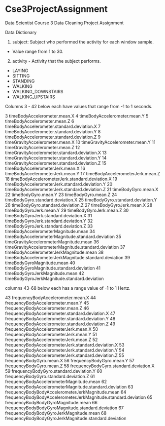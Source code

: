 ﻿# Cse3ProjectAssignment
Data Scientist Course 3 Data Cleaning Project Assignment

Data Dictionary

1. subject: Subject who performed the activity for each window sample. 
- Value range from 1 to 30.

2. activity - Activity that the subject performs.
- LAYING
- SITTING
- STANDING
- WALKING
- WALKING_DOWNSTAIRS
- WALKING_UPSTAIRS

Columns 3 - 42 below each have values that range from -1 to 1 seconds.

3 timeBodyAccelerometer.mean.X
4 timeBodyAccelerometer.mean.Y
5 timeBodyAccelerometer.mean.Z
6 timeBodyAccelerometer.standard.deviation.X
7 timeBodyAccelerometer.standard.deviation.Y
8 timeBodyAccelerometer.standard.deviation.Z
9 timeGravityAccelerometer.mean.X
10 timeGravityAccelerometer.mean.Y
11 timeGravityAccelerometer.mean.Z
12 timeGravityAccelerometer.standard.deviation.X
13 timeGravityAccelerometer.standard.deviation.Y
14 timeGravityAccelerometer.standard.deviation.Z
15 timeBodyAccelerometerJerk.mean.X
16 timeBodyAccelerometerJerk.mean.Y
17 timeBodyAccelerometerJerk.mean.Z
18 timeBodyAccelerometerJerk.standard.deviation.X
19 timeBodyAccelerometerJerk.standard.deviation.Y
20 timeBodyAccelerometerJerk.standard.deviation.Z
21 timeBodyGyro.mean.X
22 timeBodyGyro.mean.Y
23 timeBodyGyro.mean.Z
24 timeBodyGyro.standard.deviation.X
25 timeBodyGyro.standard.deviation.Y
26 timeBodyGyro.standard.deviation.Z
27 timeBodyGyroJerk.mean.X
28 timeBodyGyroJerk.mean.Y
29 timeBodyGyroJerk.mean.Z
30 timeBodyGyroJerk.standard.deviation.X
31 timeBodyGyroJerk.standard.deviation.Y
32 timeBodyGyroJerk.standard.deviation.Z
33 timeBodyAccelerometerMagnitude.mean
34 timeBodyAccelerometerMagnitude.standard.deviation
35 timeGravityAccelerometerMagnitude.mean
36 timeGravityAccelerometerMagnitude.standard.deviation
37 timeBodyAccelerometerJerkMagnitude.mean
38 timeBodyAccelerometerJerkMagnitude.standard.deviation
39 timeBodyGyroMagnitude.mean
40 timeBodyGyroMagnitude.standard.deviation
41 timeBodyGyroJerkMagnitude.mean
42 timeBodyGyroJerkMagnitude.standard.deviation

columns 43-68 below each has a range value of -1 to 1 Hertz.

43 frequencyBodyAccelerometer.mean.X
44 frequencyBodyAccelerometer.mean.Y
45 frequencyBodyAccelerometer.mean.Z
46 frequencyBodyAccelerometer.standard.deviation.X
47 frequencyBodyAccelerometer.standard.deviation.Y
48 frequencyBodyAccelerometer.standard.deviation.Z
49 frequencyBodyAccelerometerJerk.mean.X
50 frequencyBodyAccelerometerJerk.mean.Y
51 frequencyBodyAccelerometerJerk.mean.Z
52 frequencyBodyAccelerometerJerk.standard.deviation.X
53 frequencyBodyAccelerometerJerk.standard.deviation.Y
54 frequencyBodyAccelerometerJerk.standard.deviation.Z
55 frequencyBodyGyro.mean.X
56 frequencyBodyGyro.mean.Y
57 frequencyBodyGyro.mean.Z
58 frequencyBodyGyro.standard.deviation.X
59 frequencyBodyGyro.standard.deviation.Y
60 frequencyBodyGyro.standard.deviation.Z
61 frequencyBodyAccelerometerMagnitude.mean
62 frequencyBodyAccelerometerMagnitude.standard.deviation
63 frequencyBodyBodyAccelerometerJerkMagnitude.mean
64 frequencyBodyBodyAccelerometerJerkMagnitude.standard.deviation
65 frequencyBodyBodyGyroMagnitude.mean
66 frequencyBodyBodyGyroMagnitude.standard.deviation
67 frequencyBodyBodyGyroJerkMagnitude.mean
68 frequencyBodyBodyGyroJerkMagnitude.standard.deviation